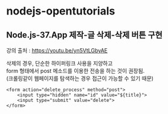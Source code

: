 # nodejs-opentutorials

## Node.js-37.App 제작-글 삭제-삭제 버튼 구현
강의 출처 : https://youtu.be/yn5VtLGbyAE

삭제의 경우, 단순한 하이퍼링크 사용을 지양하고\
form 형태에서 post 메소드를 이용한 전송을 하는 것이 권장됨.\
(크롤링같이 웹페이지를 탐색하는 경우 접근이 가능할 수 있기 때문)
```
<form action="delete_process" method="post">
    <input type="hidden" name="id" value="${title}">
    <input type="submit" value="delete">
</form>
```
